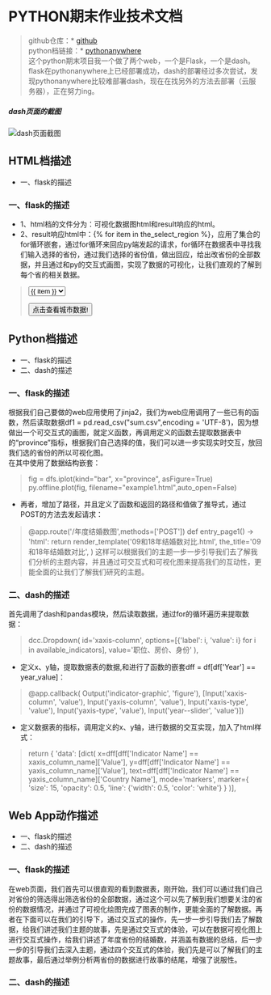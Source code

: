 # PYTHON期末作业技术文档
> github仓库：* [github](https://github.com/PAN-XUE-JIE/pythonFinal)<br/>
> python档链接：* [pythonanywhere](http://panxuejie.pythonanywhere.com)<br/>
> 这个python期末项目我一个做了两个web，一个是Flask，一个是dash。<br/>
> flask在pythonanywhere上已经部署成功，dash的部署经过多次尝试，发现pythonanywhere比较难部署dash，现在在找另外的方法去部署（云服务器），正在努力ing。
##### dash页面的截图
![dash页面截图](https://github.com/PAN-XUE-JIE/pythonFinal/blob/master/dash.png?raw=true)
## HTML档描述
* 一、flask的描述
### 一、flask的描述
* 1、html档的文件分为：可视化数据图html和result响应的html。
* 2、result响应html中：{% for item in the_select_region %}，应用了集合的for循环嵌套，通过for循环来回应py端发起的请求，for循环在数据表中寻找我们输入选择的省份，通过我们选择的省份值，做出回应，给出改省份的全部数据，并且通过和py的交互式画图，实现了数据的可视化，让我们直观的了解到每个省的相关数据。
> <form method="POST" action="地区数据">
>     <select name="the_region_selected">
>         {% for item in the_select_region %}
>             <option value="{{ item }}">{{ item }}</option>
>         {% endfor %}
>     </select>
> <p><input value='点击查看城市数据!' type='SUBMIT'></p>
> </form>

## Python档描述
* 一、flask的描述
* 二、dash的描述
### 一、flask的描述
根据我们自己要做的web应用使用了jinja2，我们为web应用调用了一些已有的函数，然后读取数据df1 = pd.read_csv("sum.csv",encoding = 'UTF-8')，因为想做出一个可交互式的画图，就定义函数，再调用定义的函数去提取数据表中的“province”指标，根据我们自己选择的值，我们可以进一步实现实时交互，放回我们选的省份的所以可视化图。<br/>
在其中使用了数据结构嵌套：
> fig = dfs.iplot(kind="bar", x="province", asFigure=True)
> py.offline.plot(fig, filename="example1.html",auto_open=False)
* 再者，增加了路径，并且定义了函数和返回的路径和值做了推导式，通过POST的方法去发起请求：
> @app.route('/年度结婚数图',methods=['POST'])
> def entry_page1() -> 'html':
>     return render_template('09和18年结婚数对比.html',
>                            the_title='09和18年结婚数对比',
>                            )
这样可以根据我们的主题一步一步引导我们去了解我们分析的主题内容，并且通过可交互式和可视化图来提高我们的互动性，更能全面的让我们了解我们研究的主题。
### 二、dash的描述
首先调用了dash和pandas模块，然后读取数据，通过for的循环遍历来提取数据：
> dcc.Dropdown(
>                 id='xaxis-column',
>                 options=[{'label': i, 'value': i} for i in available_indicators],
>                 value='职位、房价、身份'
>             ),
* 定义x、y轴，提取数据表的数据,和进行了函数的嵌套dff = df[df['Year'] == year_value]：
> @app.callback(
>     Output('indicator-graphic', 'figure'),
>     [Input('xaxis-column', 'value'),
>      Input('yaxis-column', 'value'),
>      Input('xaxis-type', 'value'),
>      Input('yaxis-type', 'value'),
>      Input('year--slider', 'value')])
* 定义数据表的指标，调用定义的x、y轴，进行数据的交互实现，加入了html样式：
> return {
>         'data': [dict(
>             x=dff[dff['Indicator Name'] == xaxis_column_name]['Value'],
>             y=dff[dff['Indicator Name'] == yaxis_column_name]['Value'],
>             text=dff[dff['Indicator Name'] == yaxis_column_name]['Country Name'],
>             mode='markers',
>             marker={
>                 'size': 15,
>                 'opacity': 0.5,
>                 'line': {'width': 0.5, 'color': 'white'}
>             }
>         )],
## Web App动作描述
* 一、flask的描述
* 二、dash的描述
### 一、flask的描述
在web页面，我们首先可以很直观的看到数据表，刚开始，我们可以通过我们自己对省份的筛选得出筛选省份的全部数据，通过这个可以先了解到我们想要关注的省份的数据情况，并通过了可视化绘图完成了图表的制作，更能全面的了解数据。再者在下面可以在我们的引导下，通过交互式的操作，先一步一步引导我们去了解数据，给我们讲述我们主题的故事，先是通过交互式的体验，可以在数据可视化图上进行交互式操作，给我们讲述了年度省份的结婚数，并涵盖有数据的总结，后一步一步的引导我们去深入主题，通过四个交互式的体验，我们先是可以了解我们的主题故事，最后通过举例分析两省份的数据进行故事的结尾，增强了说服性。
### 二、dash的描述
